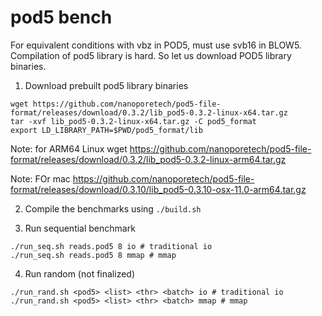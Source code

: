 # pod5 bench

For equivalent conditions with vbz in POD5, must use svb16 in BLOW5. Compilation of pod5 library is hard. So let us download POD5 library binaries.

1. Download prebuilt pod5 library binaries

```
wget https://github.com/nanoporetech/pod5-file-format/releases/download/0.3.2/lib_pod5-0.3.2-linux-x64.tar.gz
tar -xvf lib_pod5-0.3.2-linux-x64.tar.gz -C pod5_format
export LD_LIBRARY_PATH=$PWD/pod5_format/lib
```

Note: for ARM64 Linux wget https://github.com/nanoporetech/pod5-file-format/releases/download/0.3.2/lib_pod5-0.3.2-linux-arm64.tar.gz

Note: FOr mac https://github.com/nanoporetech/pod5-file-format/releases/download/0.3.10/lib_pod5-0.3.10-osx-11.0-arm64.tar.gz

2. Compile the benchmarks using `./build.sh`

3. Run sequential benchmark
```
./run_seq.sh reads.pod5 8 io # traditional io
./run_seq.sh reads.pod5 8 mmap # mmap
```
4. Run random (not finalized)
```
./run_rand.sh <pod5> <list> <thr> <batch> io # traditional io
./run_rand.sh <pod5> <list> <thr> <batch> mmap # mmap
```
